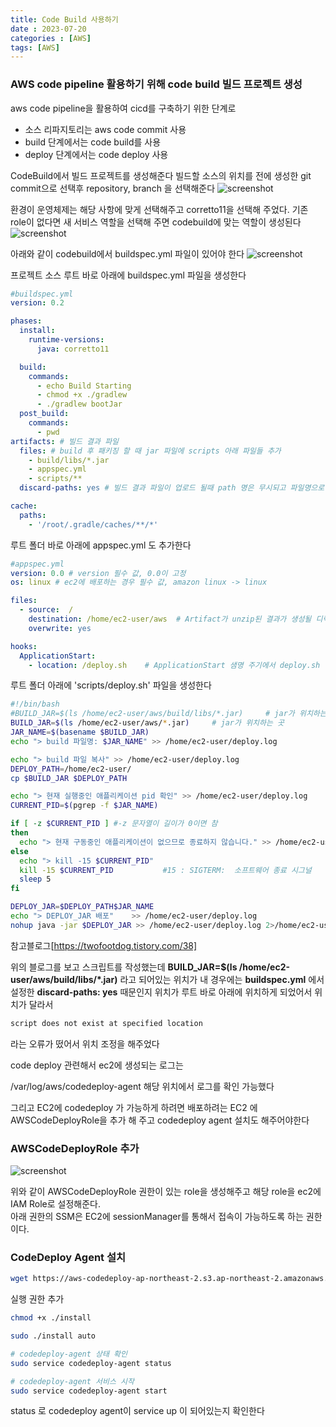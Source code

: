 ```yaml
---
title: Code Build 사용하기
date : 2023-07-20
categories : [AWS]
tags: [AWS]
---
```

### AWS code pipeline 활용하기 위해 code build 빌드 프로젝트 생성

aws code pipeline을 활용하여 cicd를 구축하기 위한 단계로
- 소스 리파지토리는 aws code commit 사용
- build 단계에서는 code build를 사용
- deploy 단계에서는 code deploy 사용

CodeBuild에서 빌드 프로젝트를 생성해준다
빌드할 소스의 위치를 전에 생성한 git commit으로 선택후 repository, branch 을 선택해준다
![screenshot](https://github.com/hyunhyun/hyunhyun.github.io/assets/18597515/4fbe7201-5bb5-4ca1-95fc-ba4f9e514c46)

환경이 운영체제는 해당 사항에 맞게 선택해주고
corretto11을 선택해 주었다\. 
기존 role이 없다면 새 서비스 역할을 선택해 주면 codebuild에 맞는 역할이 생성된다
![screenshot](https://github.com/hyunhyun/hyunhyun.github.io/assets/18597515/b12aeb4d-bb15-460a-bbd3-559c3481fc79)

아래와 같이 codebuild에서 buildspec\.yml 파일이 있어야 한다
![screenshot](https://github.com/hyunhyun/hyunhyun.github.io/assets/18597515/69d69132-212c-4423-8d39-08bb26587ed0)

프로젝트 소스 루트 바로 아래에 buildspec\.yml 파일을 생성한다
```yml
#buildspec.yml
version: 0.2

phases:
  install:
    runtime-versions:
      java: corretto11

  build:
    commands:
      - echo Build Starting
      - chmod +x ./gradlew
      - ./gradlew bootJar 
  post_build:
    commands:
      - pwd
artifacts: # 빌드 결과 파일
  files: # build 후 패키징 할 때 jar 파일에 scripts 아래 파일들 추가
    - build/libs/*.jar
    - appspec.yml
    - scripts/**
  discard-paths: yes # 빌드 결과 파일이 업로드 될때 path 명은 무시되고 파일명으로만 업로드 됨

cache:
  paths:
    - '/root/.gradle/caches/**/*'
```

루트 폴더 바로 아래에 appspec\.yml 도 추가한다

```yml
#appspec.yml
version: 0.0 # version 필수 값, 0.0이 고정
os: linux # ec2에 배포하는 경우 필수 값, amazon linux -> linux

files:
  - source:  /
    destination: /home/ec2-user/aws  # Artifact가 unzip된 결과가 생성될 디렉토리명, 배포할 위치
    overwrite: yes

hooks:
  ApplicationStart:
    - location: /deploy.sh    # ApplicationStart 샘명 주기에서 deploy.sh 실행
```

루트 폴더 아래에 'scripts/deploy\.sh' 파일을 생성한다

```bash
#!/bin/bash
#BUILD_JAR=$(ls /home/ec2-user/aws/build/libs/*.jar)     # jar가 위치하는 곳
BUILD_JAR=$(ls /home/ec2-user/aws/*.jar)     # jar가 위치하는 곳
JAR_NAME=$(basename $BUILD_JAR)
echo "> build 파일명: $JAR_NAME" >> /home/ec2-user/deploy.log

echo "> build 파일 복사" >> /home/ec2-user/deploy.log
DEPLOY_PATH=/home/ec2-user/
cp $BUILD_JAR $DEPLOY_PATH

echo "> 현재 실행중인 애플리케이션 pid 확인" >> /home/ec2-user/deploy.log
CURRENT_PID=$(pgrep -f $JAR_NAME)

if [ -z $CURRENT_PID ] #-z 문자열이 길이가 0이면 참
then
  echo "> 현재 구동중인 애플리케이션이 없으므로 종료하지 않습니다." >> /home/ec2-user/deploy.log
else
  echo "> kill -15 $CURRENT_PID"
  kill -15 $CURRENT_PID           #15 : SIGTERM:  소프트웨어 종료 시그널
  sleep 5
fi

DEPLOY_JAR=$DEPLOY_PATH$JAR_NAME
echo "> DEPLOY_JAR 배포"    >> /home/ec2-user/deploy.log
nohup java -jar $DEPLOY_JAR >> /home/ec2-user/deploy.log 2>/home/ec2-user/deploy_err.log &
```

참고블로그[https://twofootdog.tistory.com/38]

위의 블로그를 보고 스크립트를 작성했는데 **BUILD_JAR=$\(ls /home/ec2-user/aws/build/libs\/\*\.jar\)** 라고 되어있는 위치가 내 경우에는 **buildspec\.yml** 에서 설정한 **discard-paths: yes** 때문인지 위치가 루트 바로 아래에 위치하게 되었어서 위치가 달라서 

```sh
script does not exist at specified location
```
라는 오류가 떴어서 위치 조정을 해주었다

code deploy 관련해서 ec2에 생성되는 로그는 

/var/log/aws/codedeploy\-agent 해당 위치에서 로그를 확인 가능했다

그리고 EC2에 codedeploy 가 가능하게 하려면 
배포하려는 EC2 에 AWSCodeDeployRole을 추가 해 주고 codedeploy agent 설치도 해주어야한다

### AWSCodeDeployRole 추가
![screenshot](https://github.com/hyunhyun/hyunhyun.github.io/assets/18597515/63d238d4-8d96-4f75-80a2-c2f8558d9f22)

위와 같이 AWSCodeDeployRole 권한이 있는 role을 생성해주고 해당 role을 ec2에 IAM Role로 설정해준다\.<br>
아래 권한의 SSM은 EC2에 sessionManager를 통해서 접속이 가능하도록 하는 권한이다\.

### CodeDeploy Agent 설치

```sh
wget https://aws-codedeploy-ap-northeast-2.s3.ap-northeast-2.amazonaws.com/latest/install
```
실행 권한 추가 
```sh
chmod +x ./install 
```
```sh
sudo ./install auto
```

```sh
# codedeploy-agent 상태 확인
sudo service codedeploy-agent status

# codedeploy-agent 서비스 시작
sudo service codedeploy-agent start
```
status 로 codedeploy agent이 service up 이 되어있는지 확인한다

